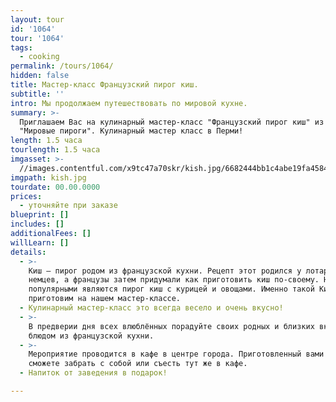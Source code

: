 ```yaml
---
layout: tour
id: '1064'
tour: '1064'
tags:
  - cooking
permalink: /tours/1064/
hidden: false
title: Мастер-класс Французский пирог киш.
subtitle: ''
intro: Мы продолжаем путешествовать по мировой кухне.
summary: >-
  Приглашаем Вас на кулинарный мастер-класс "Французский пирог киш" из серии
  "Мировые пироги". Кулинарный мастер класс в Перми!
length: 1.5 часа
tourlength: 1.5 часа
imgasset: >-
  //images.contentful.com/x9tc47a70skr/kish.jpg/6682444bb1c4abe19fa4584059704d2c/kish.jpg
imgpath: kish.jpg
tourdate: 00.00.0000
prices:
  - уточняйте при заказе
blueprint: []
includes: []
additionalFees: []
willLearn: []
details:
  - >-
    Киш — пирог родом из французской кухни. Рецепт этот родился у лотарингских
    немцев, а французы затем придумали как приготовить киш по-своему. Наиболее
    популярными являются пирог киш с курицей и овощами. Именно такой Киш мы и
    приготовим на нашем мастер-классе.
  - Кулинарный мастер-класс это всегда весело и очень вкусно!
  - >-
    В предверии дня всех влюблённых порадуйте своих родных и близких вкусненьким
    блюдом из французской кухни.
  - >-
    Мероприятие проводится в кафе в центре города. Приготовленный вами пирог Вы
    сможете забрать с собой или съесть тут же в кафе.
  - Напиток от заведения в подарок!

---
```

